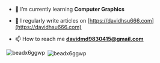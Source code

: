 - 🌱 I’m currently learning **Computer Graphics**

- 📝 I regularly write articles on [https://davidhsu666.com](https://davidhsu666.com)

- 📫 How to reach me **davidmd9830415@gmail.com**


<p><img align="left" src="https://github-readme-stats.vercel.app/api/top-langs?username=beadx6ggwp&show_icons=true&locale=en&layout=compact" alt="beadx6ggwp" /></p>

<p>&nbsp;<img align="center" src="https://github-readme-stats.vercel.app/api?username=beadx6ggwp&show_icons=true&locale=en" alt="beadx6ggwp" /></p>
